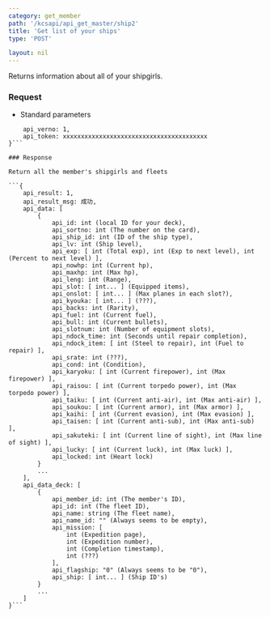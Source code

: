 ```yaml
---
category: get_member
path: '/kcsapi/api_get_master/ship2'
title: 'Get list of your ships'
type: 'POST'

layout: nil
---
```


Returns information about all of your shipgirls.

### Request

* Standard parameters

```{
	api_verno: 1,
	api_token: xxxxxxxxxxxxxxxxxxxxxxxxxxxxxxxxxxxxxxxx
}```

### Response

Return all the member's shipgirls and fleets

```{
	api_result: 1,
	api_result_msg: 成功,
	api_data: [
		{
			api_id: int (local ID for your deck),
			api_sortno: int (The number on the card),
			api_ship_id: int (ID of the ship type),
			api_lv: int (Ship level),
			api_exp: [ int (Total exp), int (Exp to next level), int (Percent to next level) ],
			api_nowhp: int (Current hp),
			api_maxhp: int (Max hp),
			api_leng: int (Range),
			api_slot: [ int... ] (Equipped items),
			api_onslot: [ int... ] (Max planes in each slot?),
			api_kyouka: [ int... ] (???),
			api_backs: int (Rarity),
			api_fuel: int (Current fuel),
			api_bull: int (Current bullets),
			api_slotnum: int (Number of equipment slots),
			api_ndock_time: int (Seconds until repair completion),
			api_ndock_item: [ int (Steel to repair), int (Fuel to repair) ],
			api_srate: int (???),
			api_cond: int (Condition),
			api_karyoku: [ int (Current firepower), int (Max firepower) ],
			api_raisou: [ int (Current torpedo power), int (Max torpedo power) ],
			api_taiku: [ int (Current anti-air), int (Max anti-air) ],
			api_soukou: [ int (Current armor), int (Max armor) ],
			api_kaihi: [ int (Current evasion), int (Max evasion) ],
			api_taisen: [ int (Current anti-sub), int (Max anti-sub) ],
			api_sakuteki: [ int (Current line of sight), int (Max line of sight) ],
			api_lucky: [ int (Current luck), int (Max luck) ],
			api_locked: int (Heart lock)
		}
		...
	],
	api_data_deck: [
		{
			api_member_id: int (The member's ID),
			api_id: int (The fleet ID),
			api_name: string (The fleet name),
			api_name_id: "" (Always seems to be empty),
			api_mission: [
				int (Expedition page),
				int (Expedition number),
				int (Completion timestamp),
				int (???)
			],
			api_flagship: "0" (Always seems to be "0"),
			api_ship: [ int... ] (Ship ID's)
		}
		...
	]
}```
